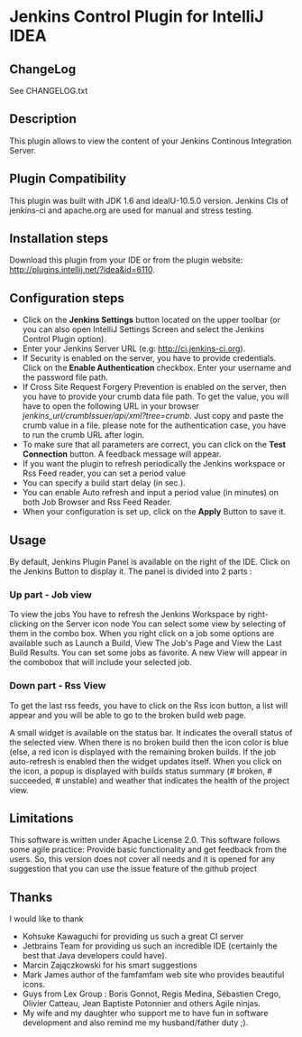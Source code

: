 # Jenkins Control Plugin for IntelliJ IDEA

## ChangeLog
See CHANGELOG.txt

## Description
This plugin allows to view the content of your Jenkins Continous Integration Server.

## Plugin Compatibility
This plugin was built with JDK 1.6 and ideaIU-10.5.0 version. Jenkins CIs of jenkins-ci and apache.org are used for manual and stress testing.

## Installation steps
Download this plugin from your IDE or from the plugin website: http://plugins.intellij.net/?idea&id=6110.

## Configuration steps
* Click on the **Jenkins Settings** button located on the upper toolbar (or you can also open IntelliJ Settings Screen and select the Jenkins Control Plugin option).
* Enter your Jenkins Server URL (e.g: http://ci.jenkins-ci.org).
* If Security is enabled on the server, you have to provide credentials. Click on the **Enable Authentication** checkbox. Enter your username and the password file path.
* If Cross Site Request Forgery Prevention is enabled on the server, then you have to provide your crumb data file path. To get the value, you will have to open the following URL in your browser *_jenkins_url_/crumbIssuer/api/xml?tree=crumb*. Just copy and paste the crumb value in a file. please note for the authentication case, you have to run the crumb URL after login.  
* To make sure that all parameters are correct, you can click on the **Test Connection** button. A feedback message will appear.
* If you want the plugin to refresh periodically the Jenkins workspace or Rss Feed reader, you can set a period value
* You can specify a build start delay (in sec.).
* You can enable Auto refresh and input a period value (in minutes) on both Job Browser and Rss Feed Reader.
* When your configuration is set up, click on the **Apply** Button to save it.

## Usage
By default, Jenkins Plugin Panel is available on the right of the IDE. Click on the Jenkins Button to display it.
The panel is divided into 2 parts :
### Up part - Job view
To view the jobs You have to refresh the Jenkins Workspace by right-clicking on the Server icon node
You can select some view by selecting of them in the combo box.
When you right click on a job some options are available such as Launch a Build, View The Job's Page and View the Last Build Results.
You can set some jobs as favorite. A new View will appear in the combobox that will include your selected job.

### Down part - Rss View
To get the last rss feeds, you have to click on the Rss icon button, a list will appear and you will be able to go to the broken build web page.

A small widget is available on the status bar. It indicates the overall status of the selected view. When there is no broken build then the icon color is blue (else, a red icon is displayed with the remaining broken builds. If the job auto-refresh is enabled then the widget updates itself.
When you click on the icon, a popup is displayed with builds status summary (# broken, # succeeded, # unstable) and weather that indicates the health of the project view.

## Limitations
This software is written under Apache License 2.0.
This software follows some agile practice: Provide basic functionality and get feedback from the users. So, this version
does not cover all needs and it is opened for any suggestion that you can use the issue feature of the github project

## Thanks
I would like to thank
* Kohsuke Kawaguchi for providing us such a great CI server
* Jetbrains Team for providing us such an incredible IDE (certainly the best that Java developers could have).
* Marcin Zajączkowski for his smart suggestions
* Mark James author of the famfamfam web site who provides beautiful icons.
* Guys from Lex Group : Boris Gonnot, Regis Medina, Sébastien Crego, Olivier Catteau, Jean Baptiste Potonnier and others Agile ninjas.
* My wife and my daughter who support me to have fun in software development and also remind me my husband/father duty ;).
